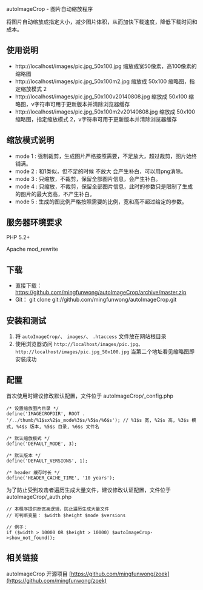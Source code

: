 autoImageCrop - 图片自动缩放程序

将图片自动缩放成指定大小，减少图片体积，从而加快下载速度，降低下载时间和成本。

## 使用说明
- http://localhost/images/pic.jpg_50x100.jpg   缩放成宽50像素，高100像素的缩略图
- http://localhost/images/pic.jpg_50x100m2.jpg   缩放成 50x100 缩略图，指定缩放模式 2
- http://localhost/images/pic.jpg_50x100v20140808.jpg   缩放成 50x100 缩略图，v字符串可用于更新版本并清除浏览器缓存
- http://localhost/images/pic.jpg_50x100m2v20140808.jpg   缩放成 50x100 缩略图，指定缩放模式 2，v字符串可用于更新版本并清除浏览器缓存

## 缩放模式说明
- mode 1 : 强制裁剪，生成图片严格按照需要，不足放大，超过裁剪，图片始终铺满。
- mode 2 : 和1类似，但不足的时候 不放大 会产生补白，可以用png消除。
- mode 3 : 只缩放，不裁剪，保留全部图片信息，会产生补白。
- mode 4 : 只缩放，不裁剪，保留全部图片信息，此时的参数只是限制了生成的图片的最大宽高，不产生补白。
- mode 5 : 生成的图比例严格按照需要的比例，宽和高不超过给定的参数。

## 服务器环境要求

PHP 5.2+

Apache mod_rewrite

## 下载
- 直接下载： https://github.com/mingfunwong/autoImageCrop/archive/master.zip
- Git： git clone git://github.com/mingfunwong/autoImageCrop.git

## 安装和测试
1. 将 `autoImageCrop/`、 `images/`、 `.htaccess` 文件放在网站根目录
2. 使用浏览器访问 `http://localhost/images/pic.jpg`、 `http://localhost/images/pic.jpg_50x100.jpg` 当第二个地址看见缩略图即安装成功

## 配置
首次使用时建议修改默认配置，文件位于 autoImageCrop/_config.php

	/* 设置缩放图片目录 */
	define('IMAGECROPDIR', ROOT . '/../thumb/%1$sx%2$s_mode%3$s/%5$s/%6$s'); // %1$s 宽, %2$s 高, %3$s 模式, %4$s 版本, %5$s 目录, %6$s 文件名
	
	/* 默认缩放模式 */
	define('DEFAULT_MODE', 3);
	
	/* 默认版本 */
	define('DEFAULT_VERSIONS', 1);
	
	/* header 缓存时长 */
	define('HEADER_CACHE_TIME', '10 years');


为了防止受到攻击者遍历生成大量文件，建议修改认证配置，文件位于 autoImageCrop/_auth.php

	// 本程序提供断宽高逻辑，防止遍历生成大量文件
	// 可判断变量： $width $height $mode $versions
	
	// 例子：
	if ($width > 10000 OR $height > 10000) $autoImageCrop->show_not_found();

## 相关链接
autoImageCrop 开源项目 [https://github.com/mingfunwong/zoek](https://github.com/mingfunwong/zoek)
